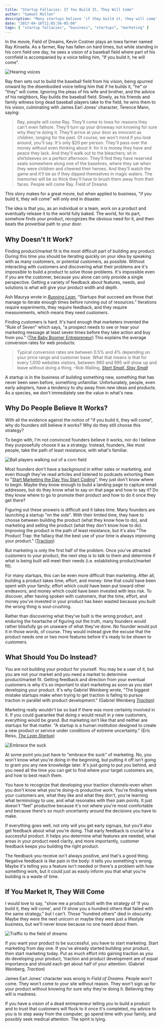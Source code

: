 ```yaml
---
title: "Startup Fallacies: If You Build It, They Will Come"
author: "Samuel Mullen"
description: "Many startups believe 'if they build it, they will come', but this only leads to disaster as they build the wrong product for an imaginary audience. Find out why this is such a horrible mistake, why so many fall into the trap, and what to do about it if you find yourself there."
date: "2017-04-16T11:05:56-05:00"
tags: [ "startup fallacies", "business", "startups", "marketing" ]
---
```


In the movie, Field of Dreams, Kevin Costner plays an Iowa farmer named Ray Kinsella. As a farmer, Ray has fallen on hard times, but while standing in his corn field one day, he sees a vision of a baseball field where part of his cornfield is accompanied by a voice telling him, "If you build it, he will come".

<img src="//samuelmullen.com/images/startup_fallacies/field_of_dreams-voices.jpg" class="img-thumbnail img-responsive img-right" alt="Hearing voices" title="Hearing voices">

Ray then sets out to build the baseball field from his vision, being spurred onward by the disembodied voice telling him that if he builds it, "he" or "they" will come. Ignoring the pleas of his wife and brother, and the advice of his neighbors, Ray builds the baseball field. Slowly, as his friends and family witness long dead baseball players take to the field, he wins them to his vision, culminating with James Earl Jones' character, Terence Mann, saying:

> Ray, people will come Ray. They'll come to Iowa for reasons they can't even fathom. They'll turn up your driveway not knowing for sure why they're doing it. They'll arrive at your door as innocent as children, longing for the past. Of course, we won't mind if you look around, you'll say. It's only $20 per person. They'll pass over the money without even thinking about it: for it is money they have and peace they lack. And they'll walk out to the bleachers; sit in shirtsleeves on a perfect afternoon. They'll find they have reserved seats somewhere along one of the baselines, where they sat when they were children and cheered their heroes. And they'll watch the game and it'll be as if they dipped themselves in magic waters. The memories will be so thick they'll have to brush them away from their faces. People will come Ray.
> Field of Dreams

This story makes for a great movie, but when applied to business, "if you build it, they will come" will only end in disaster.

The idea is that you, as an individual or a team, work on a product and eventually release it to the world fully baked. The world, for its part, somehow finds your product, recognizes the obvious need for it, and then beats the proverbial path to your door.

## Why Doesn't It Work?

Finding product/market fit is the most difficult part of building any product. During this time you should be iterating quickly on your idea by speaking with as many customers, or potential customers, as possible. Without interacting with customers and discovering what their problems are it's impossible to build a product to solve those problems. It's impossible even if you are the customer, because you alone can only provide a single perspective. Getting a variety of feedback about features, needs, and solutions is what will give your product width and depth.

Ash Maurya wrote in *[Running Lean](https://www.goodreads.com/book/show/13078769-running-lean)*, “Startups that succeed are those that manage to iterate enough times before running out of resources.” Iterations require  experiments, they require feedback, and they require measurements, which means they need customers.

Finding customers is hard. It's hard enough that marketers invented the "Rule of Seven" which says, "a prospect needs to see or hear your marketing message at least seven times before they take action and buy from you." ([The Baby Boomer Entrepreneur](http://www.thebabyboomerentrepreneur.com/258/what-is-the-rule-of-seven-and-how-will-it-improve-your-marketing/)) This explains the average conversion rates for web products:

> Typical conversion rates are between 0.5% and 4% depending on your price range and customer base. What that means is that for every 1,000 websites visitors, between 960 and 995 will show up and leave without doing a thing.
> –Rob Walling, *[Start Small, Stay Small](https://www.goodreads.com/book/show/9167158-start-small-stay-small)*

A startup is in the business of building something new, something that has never been seen before, something unfamiliar. Unfortunately, people, even early adopters, have a tendency to shy away from new ideas and products. As a species, we don't immediately see the value in what's new.

## Why Do People Believe It Works?

With all the evidence against the notion of "if you build it, they will come", why do founders still believe it works? Why do they still choose this strategy?

To begin with, I'm not convinced founders believe it works, nor do I believe they purposefully choose it as a strategy. Instead, founders, like most people, take the path of least resistance, with what's familiar.

<img src="//samuelmullen.com/images/startup_fallacies/field_of_dreams-customers.jpg" class="img-thumbnail img-responsive img-right" alt="Ball players walking out of a corn field" title="Ball players walking out of a corn field">

Most founders don't have a background in either sales or marketing, and even though they've read articles and listened to podcasts exhorting them to "[Start Marketing the Day You Start Coding](http://www.softwarebyrob.com/2010/10/14/startup-marketing-part-6-why-you-should-start-marketing-the-day-you-start-coding/)", they just don't know where to begin. Maybe they know enough to build a landing page to capture email addresses, but do they know what to say on that page and how to say it? Do they know where to go to promote their product and how to do it once they get there?

Figuring out these answers is difficult and it takes time. Many founders are launching a startup "on the side". With their limited time, they have to choose between building the product (what they know how to do), and marketing and selling the product (what they don't know how to do). Improving the product is the path of least resistance, but it's also "The Product Trap: the fallacy that the best use of your time is always improving your product." ([Traction](https://www.goodreads.com/book/show/22091581-traction))

But marketing is only the first half of the problem. Once you've attracted customers to your product, the next step is to talk to them and determine if what is being built will meet their needs (i.e. establishing product/market fit).

For many startups, this can be even more difficult than marketing. After all, building a product takes time, effort, and money: time that could have been spent with your family; effort which could have been put toward other endeavors; and money which could have been invested with less risk. To discover, after having spoken with customers, that the time, effort, and money you've invested in your product has been wasted because you built the wrong thing is soul-crushing.

Rather than discovering what they've built is the wrong product, and enduring the heartache of figuring out the truth, many founders would rather blissfully go on unaware of what they've done. No founder would put it in those words, of course. They would instead give the excuse that the product needs one or two more features before it's ready to be shown to customers.

## What Should You Do Instead?

You are not building your product for yourself. You may be a user of it, but you are not your market and you need a market to determine product/market fit. Getting feedback and direction from your eventual customers is why it's so important to start marketing as soon as you start developing your product. It's why Gabriel Weinberg wrote, "The biggest mistake startups make when trying to get traction is failing to pursue traction in parallel with product development." (Gabriel Weinberg *[Traction](https://www.goodreads.com/book/show/22091581-traction)*)

Marketing really wouldn't be so bad if there was more certainty involved in it. If you could guarantee that doing *x* would result in *y* new customers, everything would be grand. But marketing isn't like that and neither are startups for that matter. "A startup is a human institution designed to create a new product or service under conditions of extreme uncertainty." (Eric Reiss, *[The Lean Startup](https://www.goodreads.com/book/show/10127019-the-lean-startup)*)

<img src="//samuelmullen.com/images/startup_fallacies/field_of_dreams-suck.jpg" class="img-thumbnail img-responsive img-right" alt="Embrace the suck" title="Embrace the suck">

At some point you just have to "embrace the suck" of marketing. No, you won't know what you're doing in the beginning, but putting it off isn't going to grant you any new knowledge later. It's just going to put you behind, and you need all the time you can get to find where your target customers are, and how to best reach them.

You have to recognize that developing your traction channels–even when you don't know what you're doing–is productive work. You're finding where your customers are, what they like and what they don't, you're learning what terminology to use, and what resonates with their pain points. It just doesn't "feel" productive because it's not where you're most comfortable and because there's so much uncertainty around the decisions you have to make.

If everything goes well, not only will you get early signups, but you'll also get feedback about what you're doing. That early feedback is crucial for a successful product. It helps you determine what features are needed, what areas in your product need clarity, and more importantly, customer feedback keeps you building the right product.

The feedback you receive isn't always positive, and that's a good thing. Negative feedback is like pain in the body: it tells you something's wrong. Maybe it's telling you a feature isn't needed or there's a problem with how something work, but it could just as easily inform you that what you're building is a waste of time.

## If You Market It, They Will Come

I would love to say, "show me a product built with the strategy of 'If you build it, they will come', and I'll show you a hundred others that failed with the same strategy," but I can't. Those "hundred others" died in obscurity. Maybe they were the next unicorn or maybe they were just a lifestyle business, but we'll never know because no one heard about them.

<img src="//samuelmullen.com/images/startup_fallacies/field_of_dreams-traffic.jpg" class="img-thumbnail img-responsive img-right" alt="Traffic to the field of dreams" title="Traffic to the field of dreams">

If you want your product to be successful, you have to start marketing. Start marketing from day one. If you've already started building your product, then start marketing today. Put as much effort into gaining traction as you do developing your product, 'traction and product development are of equal importance and should each get about half of your attention. (Gabriel Weinberg, *Traction*)

James Earl Jones' character was wrong in *Field of Dreams*. People won't come. They won't come to your site without reason. They won't sign up for your product without knowing for sure why they're doing it. Believing they will is madness.

If you have a vision of a dead entrepreneur telling you to build a product and to trust that customers will flock to it once it's completed, my advice to you is to step away from the computer, go spend time with your family, and possibly seek medical attention. The spirit is lying.
